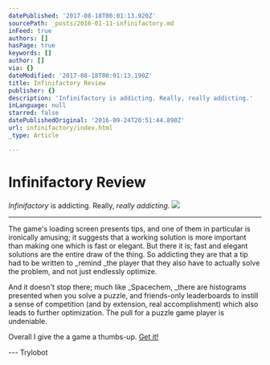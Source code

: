 ```yaml
---
datePublished: '2017-08-18T00:01:13.920Z'
sourcePath: _posts/2016-01-11-infinifactory.md
inFeed: true
authors: []
hasPage: true
keywords: []
author: []
via: {}
dateModified: '2017-08-18T00:01:13.190Z'
title: Infinifactory Review
publisher: {}
description: 'Infinifactory is addicting. Really, really addicting.'
inLanguage: null
starred: false
datePublishedOriginal: '2016-09-24T20:51:44.890Z'
url: infinifactory/index.html
_type: Article

---
```

# Infinifactory Review

_Infinifactory_ is addicting. Really, _really _addicting_._
![](https://the-grid-user-content.s3-us-west-2.amazonaws.com/8a70cc8a-f8a5-45ef-9b89-3553cfc26cfc.jpg)

---

The game's loading screen presents tips, and one of them in particular is ironically amusing; it suggests that a working solution is more important than making one which is fast or elegant. But there it is; fast and elegant solutions are the entire draw of the thing. So addicting they are that a tip had to be written to _remind _the player that they also have to actually solve the problem, and not just endlessly optimize.

And it doesn't stop there; much like _Spacechem, _there are histograms presented when you solve a puzzle, and friends-only leaderboards to instill a sense of competition (and by extension, real accomplishment) which also leads to further optimization. The pull for a puzzle game player is undeniable.

Overall I give the a game a thumbs-up. [Get it!][0]

--- Trylobot

[0]: http://www.zachtronics.com/infinifactory/